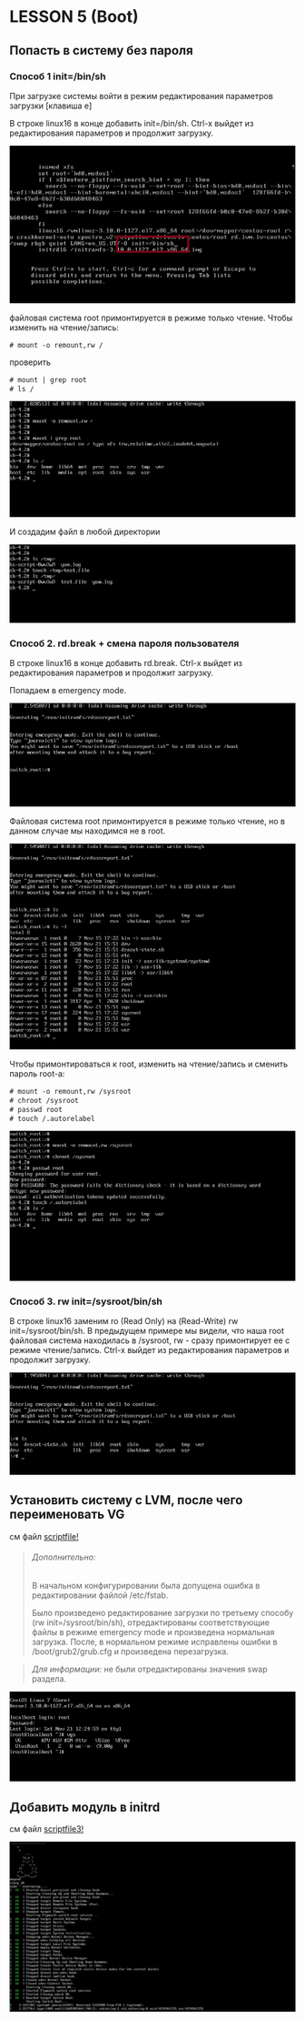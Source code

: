 # LESSON 5 (Boot)

## Попасть в систему без пароля

### Способ 1 init=/bin/sh

При загрузке системы войти в режим редактирования параметров загрузки [клавиша e]

В строке linux16 в конце добавить init=/bin/sh. Ctrl-x выйдет из редактирования параметров и продолжит загрузку.

![Image 1](https://github.com/airmeno/otus/blob/main/lesson5/images/1.jpg)

файловая система root примонтируется в режиме только чтение. Чтобы изменить на чтение/запись:
```
# mount -o remount,rw /
```
проверить 
```
# mount | grep root
# ls /
```
![Image 2](https://github.com/airmeno/otus/blob/main/lesson5/images/2.jpg)

И создадим файл в любой директории 

![Image 3](https://github.com/airmeno/otus/blob/main/lesson5/images/3.jpg)

### Способ 2. rd.break + смена пароля пользователя 

В строке linux16 в конце добавить rd.break. Ctrl-x выйдет из редактирования параметров и продолжит загрузку.

Попадаем в emergency mode. 

![Image 4](https://github.com/airmeno/otus/blob/main/lesson5/images/4.jpg)

Файловая система root примонтируется в режиме только чтение, но в данном случае мы находимся не в root. 

![Image 5](https://github.com/airmeno/otus/blob/main/lesson5/images/5.jpg)

Чтобы примонтироваться к root, изменить на чтение/запись и сменить пароль root-а:
```
# mount -o remount,rw /sysroot
# chroot /sysroot
# passwd root
# touch /.autorelabel
```
![Image 6](https://github.com/airmeno/otus/blob/main/lesson5/images/6.jpg)


### Способ 3. rw init=/sysroot/bin/sh

В строке linux16 заменим ro (Read Only) на (Read-Write) rw init=/sysroot/bin/sh. В предыдущем примере мы видели, что наша root файловая система находилась в /sysroot, rw - сразу примонтирует ее с режиме чтение/запись. 
Ctrl-x выйдет из редактирования параметров и продолжит загрузку.

![Image 7](https://github.com/airmeno/otus/blob/main/lesson5/images/7.jpg)


## Установить систему с LVM, после чего переименовать VG

см файл [scriptfile!](https://github.com/airmeno/otus/blob/main/lesson5/typescript)

> ###### Дополнительно:
> В начальном конфигурировании была допущена ошибка в редактировании файлой /etc/fstab.
> 
> Было произведено редактирование загрузки по третьему способу (rw init=/sysroot/bin/sh), отредактированы соответствующие файлы в режиме emergency mode и произведена нормальная загрузка. После, в нормальном режиме исправлены ошибки в /boot/grub2/grub.cfg и произведена перезагрузка.

> *Для информации:* не были отредактированы значения swap раздела. 

![Image 8](https://github.com/airmeno/otus/blob/main/lesson5/images/8.jpg)


## Добавить модуль в initrd

см файл [scriptfile3!](https://github.com/airmeno/otus/blob/main/lesson5/typescript3)

![Image 9](https://github.com/airmeno/otus/blob/main/lesson5/images/9.jpg)

